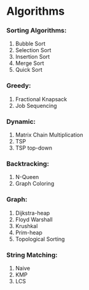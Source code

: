 # Algorithms
### Sorting Algorithms:
1. Bubble Sort
2. Selection Sort
3. Insertion Sort
4. Merge Sort
5. Quick Sort

### Greedy:
1. Fractional Knapsack
2. Job Sequencing

### Dynamic:
1. Matrix Chain Multiplication
2. TSP
3. TSP top-down

### Backtracking:
1. N-Queen
2. Graph Coloring

### Graph:
1. Dijkstra-heap
2. Floyd Warshall
3. Krushkal
4. Prim-heap
5. Topological Sorting

### String Matching:
1. Naive 
2. KMP
3. LCS